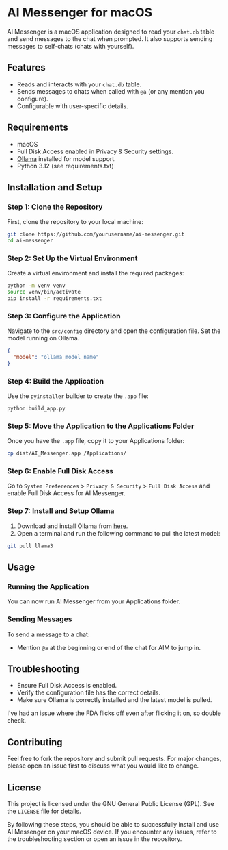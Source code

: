 
# AI Messenger for macOS

AI Messenger is a macOS application designed to read your `chat.db` table and send messages to the chat when prompted. It also supports sending messages to self-chats (chats with yourself). 

## Features
- Reads and interacts with your `chat.db` table.
- Sends messages to chats when called with `@a` (or any mention you configure).
- Configurable with user-specific details.

## Requirements
- macOS
- Full Disk Access enabled in Privacy & Security settings.
- [Ollama](https://ollama.com/) installed for model support.
- Python 3.12 (see requirements.txt)

## Installation and Setup

### Step 1: Clone the Repository
First, clone the repository to your local machine:
```bash
git clone https://github.com/yourusername/ai-messenger.git
cd ai-messenger
```

### Step 2: Set Up the Virtual Environment
Create a virtual environment and install the required packages:
```bash
python -m venv venv
source venv/bin/activate
pip install -r requirements.txt
```

### Step 3: Configure the Application
Navigate to the `src/config` directory and open the configuration file. Set the model running on Ollama.
```json
{
  "model": "ollama_model_name"
}
```

### Step 4: Build the Application
Use the `pyinstaller` builder to create the `.app` file:
```bash
python build_app.py
```

### Step 5: Move the Application to the Applications Folder
Once you have the `.app` file, copy it to your Applications folder:
```bash
cp dist/AI_Messenger.app /Applications/
```

### Step 6: Enable Full Disk Access
Go to `System Preferences` > `Privacy & Security` > `Full Disk Access` and enable Full Disk Access for AI Messenger.

### Step 7: Install and Setup Ollama
1. Download and install Ollama from [here](https://ollama.com/).
2. Open a terminal and run the following command to pull the latest model:
```bash
git pull llama3
```

## Usage

### Running the Application
You can now run AI Messenger from your Applications folder. 

### Sending Messages
To send a message to a chat:
- Mention `@a` at the beginning or end of the chat for AIM to jump in.

## Troubleshooting
- Ensure Full Disk Access is enabled.
- Verify the configuration file has the correct details.
- Make sure Ollama is correctly installed and the latest model is pulled.

I've had an issue where the FDA flicks off even after flicking it on, so double check.

## Contributing
Feel free to fork the repository and submit pull requests. For major changes, please open an issue first to discuss what you would like to change.

## License
This project is licensed under the GNU General Public License (GPL). See the `LICENSE` file for details.

By following these steps, you should be able to successfully install and use AI Messenger on your macOS device. If you encounter any issues, refer to the troubleshooting section or open an issue in the repository.
